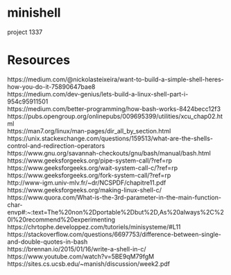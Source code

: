 # minishell
project 1337
<h1>Resources</h1>
https://medium.com/@nickolasteixeira/want-to-build-a-simple-shell-heres-how-you-do-it-75890647bae8</br>
https://medium.com/dev-genius/lets-build-a-linux-shell-part-i-954c95911501</br>
https://medium.com/better-programming/how-bash-works-8424becc12f3</br>
https://pubs.opengroup.org/onlinepubs/009695399/utilities/xcu_chap02.html</br>
https://man7.org/linux/man-pages/dir_all_by_section.html</br>
https://unix.stackexchange.com/questions/159513/what-are-the-shells-control-and-redirection-operators</br>
https://www.gnu.org/savannah-checkouts/gnu/bash/manual/bash.html</br>
https://www.geeksforgeeks.org/pipe-system-call/?ref=rp</br>
https://www.geeksforgeeks.org/wait-system-call-c/?ref=rp</br>
https://www.geeksforgeeks.org/fork-system-call/?ref=rp</br>
http://www-igm.univ-mlv.fr/~dr/NCSPDF/chapitre11.pdf</br>
https://www.geeksforgeeks.org/making-linux-shell-c/</br>
https://www.quora.com/What-is-the-3rd-parameter-in-the-main-function-char-envp#:~:text=The%20non%2Dportable%2Dbut%2D,As%20always%2C%20I%20recommend%20experimenting</br>
https://chrtophe.developpez.com/tutoriels/minisysteme/#L11</br>
https://stackoverflow.com/questions/6697753/difference-between-single-and-double-quotes-in-bash</br>
https://brennan.io/2015/01/16/write-a-shell-in-c/</br>
https://www.youtube.com/watch?v=5BE9qM79fgM</br>
https://sites.cs.ucsb.edu/~manish/discussion/week2.pdf<br>
